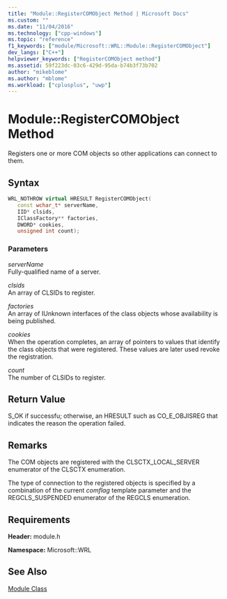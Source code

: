 ```yaml
---
title: "Module::RegisterCOMObject Method | Microsoft Docs"
ms.custom: ""
ms.date: "11/04/2016"
ms.technology: ["cpp-windows"]
ms.topic: "reference"
f1_keywords: ["module/Microsoft::WRL::Module::RegisterCOMObject"]
dev_langs: ["C++"]
helpviewer_keywords: ["RegisterCOMObject method"]
ms.assetid: 59f223dc-03c6-429d-95da-b74b3f73b702
author: "mikeblome"
ms.author: "mblome"
ms.workload: ["cplusplus", "uwp"]
---
```

# Module::RegisterCOMObject Method

Registers one or more COM objects so other applications can connect to them.

## Syntax

```cpp
WRL_NOTHROW virtual HRESULT RegisterCOMObject(
   const wchar_t* serverName,
   IID* clsids,
   IClassFactory** factories,
   DWORD* cookies,
   unsigned int count);

```

### Parameters

*serverName*  
Fully-qualified name of a server.

*clsids*  
An array of CLSIDs to register.

*factories*  
An array of IUnknown interfaces of the class objects whose availability is being published.

*cookies*  
When the operation completes, an array of pointers to values that identify the class objects that were registered. These values are later used revoke the registration.

*count*  
The number of CLSIDs to register.

## Return Value

S_OK if successfu; otherwise, an HRESULT such as CO_E_OBJISREG that indicates the reason the operation failed.

## Remarks

The COM objects are registered with the CLSCTX_LOCAL_SERVER enumerator of the CLSCTX enumeration.

The type of connection to the registered objects is specified by a combination of the current *comflag* template parameter and the REGCLS_SUSPENDED enumerator of the REGCLS enumeration.

## Requirements

**Header:** module.h

**Namespace:** Microsoft::WRL

## See Also
[Module Class](../windows/module-class.md)